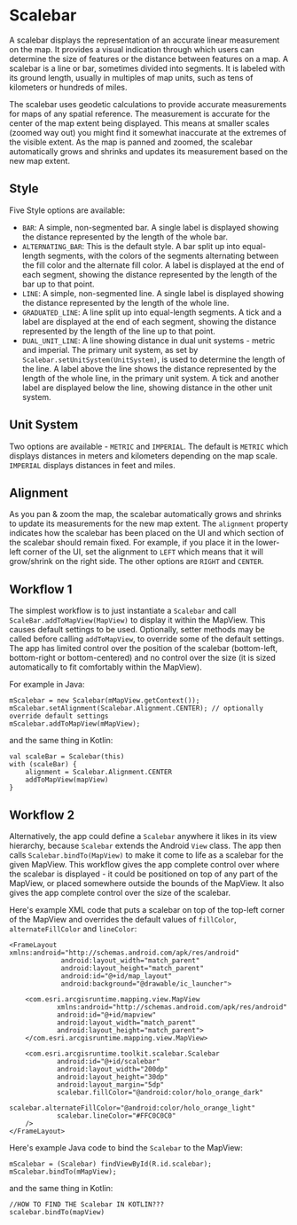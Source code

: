 # Scalebar

A scalebar displays the representation of an accurate linear measurement on the map. It provides a visual indication
through which users can determine the size of features or the distance between features on a map. A scalebar is a line
or bar, sometimes divided into segments. It is labeled with its ground length, usually in multiples of map units, such
as tens of kilometers or hundreds of miles.

The scalebar uses geodetic calculations to provide accurate measurements for maps of any spatial reference. The
measurement is accurate for the center of the map extent being displayed. This means at smaller scales (zoomed way out)
you might find it somewhat inaccurate at the extremes of the visible extent. As the map is panned and zoomed, the
scalebar automatically grows and shrinks and updates its measurement based on the new map extent.

## Style

Five Style options are available:

- `BAR`: A simple, non-segmented bar. A single label is displayed showing the distance represented by the length of the
whole bar.
- `ALTERNATING_BAR`: This is the default style. A bar split up into equal-length segments, with the colors of the segments
alternating between the fill color and the alternate fill color. A label is displayed at the end of each segment,
showing the distance represented by the length of the bar up to that point.
- `LINE`: A simple, non-segmented line. A single label is displayed showing the distance represented by the length of the
whole line.
- `GRADUATED_LINE`: A line split up into equal-length segments. A tick and a label are displayed at the end of each
segment, showing the distance represented by the length of the line up to that point.
- `DUAL_UNIT_LINE`: A line showing distance in dual unit systems - metric and imperial. The primary unit system, as set by
`Scalebar.setUnitSystem(UnitSystem)`, is used to determine the length of the line. A label above the line shows the
distance represented by the length of the whole line, in the primary unit system. A tick and another label are displayed
below the line, showing distance in the other unit system.

## Unit System

Two options are available - `METRIC` and `IMPERIAL`. The default is `METRIC` which displays distances in meters and
kilometers depending on the map scale. `IMPERIAL` displays distances in feet and miles.

## Alignment

As you pan & zoom the map, the scalebar automatically grows and shrinks to update its measurements for the new map
extent. The `alignment` property indicates how the scalebar has been placed on the UI and which section of the scalebar
should remain fixed. For example, if you place it in the lower-left corner of the UI, set the alignment to `LEFT` which
means that it will grow/shrink on the right side. The other options are `RIGHT` and `CENTER`.

## Workflow 1

The simplest workflow is to just instantiate a `Scalebar` and call `ScaleBar.addToMapView(MapView)` to display it within
the MapView. This causes default settings to be used. Optionally, setter methods may be called before calling
`addToMapView`, to override some of the default settings. The app has limited control over the position of the scalebar
(bottom-left, bottom-right or bottom-centered) and no control over the size (it is sized automatically to fit
comfortably within the MapView).

For example in Java:
```
mScalebar = new Scalebar(mMapView.getContext());
mScalebar.setAlignment(Scalebar.Alignment.CENTER); // optionally override default settings
mScalebar.addToMapView(mMapView);
```
and the same thing in Kotlin:
```
val scaleBar = Scalebar(this)
with (scaleBar) {
    alignment = Scalebar.Alignment.CENTER
    addToMapView(mapView)
}
```

## Workflow 2

Alternatively, the app could define a `Scalebar` anywhere it likes in its view hierarchy, because `Scalebar` extends the
Android `View` class. The app then calls `Scalebar.bindTo(MapView)` to make it come to life as a scalebar for the given
MapView. This workflow gives the app complete control over where the scalebar is displayed - it could be positioned on
top of any part of the MapView, or placed somewhere outside the bounds of the MapView. It also gives the app complete
control over the size of the scalebar.

Here's example XML code that puts a scalebar on top of the top-left corner of the MapView and overrides the default
values of `fillColor`, `alternateFillColor` and `lineColor`:
```
<FrameLayout xmlns:android="http://schemas.android.com/apk/res/android"
             android:layout_width="match_parent"
             android:layout_height="match_parent"
             android:id="@+id/map_layout"
             android:background="@drawable/ic_launcher">

    <com.esri.arcgisruntime.mapping.view.MapView
            xmlns:android="http://schemas.android.com/apk/res/android"
            android:id="@+id/mapview"
            android:layout_width="match_parent"
            android:layout_height="match_parent">
    </com.esri.arcgisruntime.mapping.view.MapView>

    <com.esri.arcgisruntime.toolkit.scalebar.Scalebar
            android:id="@+id/scalebar"
            android:layout_width="200dp"
            android:layout_height="30dp"
            android:layout_margin="5dp"
            scalebar.fillColor="@android:color/holo_orange_dark"
            scalebar.alternateFillColor="@android:color/holo_orange_light"
            scalebar.lineColor="#FFC0C0C0"
    />
</FrameLayout>
```

Here's example Java code to bind the `Scalebar` to the MapView:
```
mScalebar = (Scalebar) findViewById(R.id.scalebar);
mScalebar.bindTo(mMapView);
```
and the same thing in Kotlin:
```
//HOW TO FIND THE Scalebar IN KOTLIN???
scalebar.bindTo(mapView)
```
